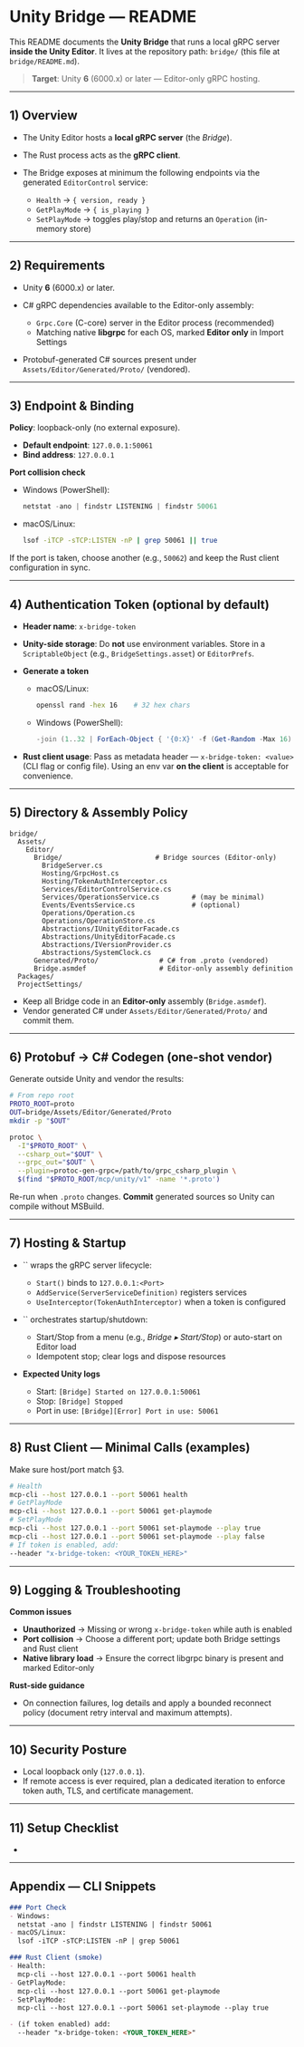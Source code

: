 # Unity Bridge — README

This README documents the **Unity Bridge** that runs a local gRPC server **inside the Unity Editor**. It lives at the repository path: `bridge/` (this file at `bridge/README.md`).

> **Target**: Unity **6** (6000.x) or later — Editor-only gRPC hosting.

---

## 1) Overview

* The Unity Editor hosts a **local gRPC server** (the *Bridge*).
* The Rust process acts as the **gRPC client**.
* The Bridge exposes at minimum the following endpoints via the generated `EditorControl` service:

  * `Health` → `{ version, ready }`
  * `GetPlayMode` → `{ is_playing }`
  * `SetPlayMode` → toggles play/stop and returns an `Operation` (in-memory store)

---

## 2) Requirements

* Unity **6** (6000.x) or later.
* C# gRPC dependencies available to the Editor-only assembly:

  * `Grpc.Core` (C-core) server in the Editor process (recommended)
  * Matching native **libgrpc** for each OS, marked **Editor only** in Import Settings
* Protobuf-generated C# sources present under `Assets/Editor/Generated/Proto/` (vendored).

---

## 3) Endpoint & Binding

**Policy**: loopback-only (no external exposure).

* **Default endpoint**: `127.0.0.1:50061`
* **Bind address**: `127.0.0.1`

**Port collision check**

* Windows (PowerShell):

  ```powershell
  netstat -ano | findstr LISTENING | findstr 50061
  ```
* macOS/Linux:

  ```bash
  lsof -iTCP -sTCP:LISTEN -nP | grep 50061 || true
  ```

If the port is taken, choose another (e.g., `50062`) and keep the Rust client configuration in sync.

---

## 4) Authentication Token (optional by default)

* **Header name**: `x-bridge-token`
* **Unity-side storage**: Do **not** use environment variables. Store in a `ScriptableObject` (e.g., `BridgeSettings.asset`) or `EditorPrefs`.
* **Generate a token**

  * macOS/Linux:

    ```bash
    openssl rand -hex 16    # 32 hex chars
    ```
  * Windows (PowerShell):

    ```powershell
    -join (1..32 | ForEach-Object { '{0:X}' -f (Get-Random -Max 16) })
    ```
* **Rust client usage**: Pass as metadata header — `x-bridge-token: <value>` (CLI flag or config file). Using an env var **on the client** is acceptable for convenience.

---

## 5) Directory & Assembly Policy

```
bridge/
  Assets/
    Editor/
      Bridge/                       # Bridge sources (Editor-only)
        BridgeServer.cs
        Hosting/GrpcHost.cs
        Hosting/TokenAuthInterceptor.cs
        Services/EditorControlService.cs
        Services/OperationsService.cs        # (may be minimal)
        Events/EventsService.cs              # (optional)
        Operations/Operation.cs
        Operations/OperationStore.cs
        Abstractions/IUnityEditorFacade.cs
        Abstractions/UnityEditorFacade.cs
        Abstractions/IVersionProvider.cs
        Abstractions/SystemClock.cs
      Generated/Proto/               # C# from .proto (vendored)
      Bridge.asmdef                  # Editor-only assembly definition
  Packages/
  ProjectSettings/
```

* Keep all Bridge code in an **Editor-only** assembly (`Bridge.asmdef`).
* Vendor generated C# under `Assets/Editor/Generated/Proto/` and commit them.

---

## 6) Protobuf → C# Codegen (one-shot vendor)

Generate outside Unity and vendor the results:

```bash
# From repo root
PROTO_ROOT=proto
OUT=bridge/Assets/Editor/Generated/Proto
mkdir -p "$OUT"

protoc \
  -I"$PROTO_ROOT" \
  --csharp_out="$OUT" \
  --grpc_out="$OUT" \
  --plugin=protoc-gen-grpc=/path/to/grpc_csharp_plugin \
  $(find "$PROTO_ROOT/mcp/unity/v1" -name '*.proto')
```

Re-run when `.proto` changes. **Commit** generated sources so Unity can compile without MSBuild.

---

## 7) Hosting & Startup

* \`\` wraps the gRPC server lifecycle:

  * `Start()` binds to `127.0.0.1:<Port>`
  * `AddService(ServerServiceDefinition)` registers services
  * `UseInterceptor(TokenAuthInterceptor)` when a token is configured
* \`\` orchestrates startup/shutdown:

  * Start/Stop from a menu (e.g., *Bridge ▸ Start/Stop*) or auto-start on Editor load
  * Idempotent stop; clear logs and dispose resources
* **Expected Unity logs**

  * Start: `[Bridge] Started on 127.0.0.1:50061`
  * Stop:  `[Bridge] Stopped`
  * Port in use: `[Bridge][Error] Port in use: 50061`

---

## 8) Rust Client — Minimal Calls (examples)

Make sure host/port match §3.

```bash
# Health
mcp-cli --host 127.0.0.1 --port 50061 health
# GetPlayMode
mcp-cli --host 127.0.0.1 --port 50061 get-playmode
# SetPlayMode
mcp-cli --host 127.0.0.1 --port 50061 set-playmode --play true
mcp-cli --host 127.0.0.1 --port 50061 set-playmode --play false
# If token is enabled, add:
--header "x-bridge-token: <YOUR_TOKEN_HERE>"
```

---

## 9) Logging & Troubleshooting

**Common issues**

* **Unauthorized** → Missing or wrong `x-bridge-token` while auth is enabled
* **Port collision** → Choose a different port; update both Bridge settings and Rust client
* **Native library load** → Ensure the correct libgrpc binary is present and marked Editor-only

**Rust-side guidance**

* On connection failures, log details and apply a bounded reconnect policy (document retry interval and maximum attempts).

---

## 10) Security Posture

* Local loopback only (`127.0.0.1`).
* If remote access is ever required, plan a dedicated iteration to enforce token auth, TLS, and certificate management.

---

## 11) Setup Checklist

*

---

## Appendix — CLI Snippets

```md
### Port Check
- Windows:
  netstat -ano | findstr LISTENING | findstr 50061
- macOS/Linux:
  lsof -iTCP -sTCP:LISTEN -nP | grep 50061

### Rust Client (smoke)
- Health:
  mcp-cli --host 127.0.0.1 --port 50061 health
- GetPlayMode:
  mcp-cli --host 127.0.0.1 --port 50061 get-playmode
- SetPlayMode:
  mcp-cli --host 127.0.0.1 --port 50061 set-playmode --play true

- (if token enabled) add:
  --header "x-bridge-token: <YOUR_TOKEN_HERE>"
```
